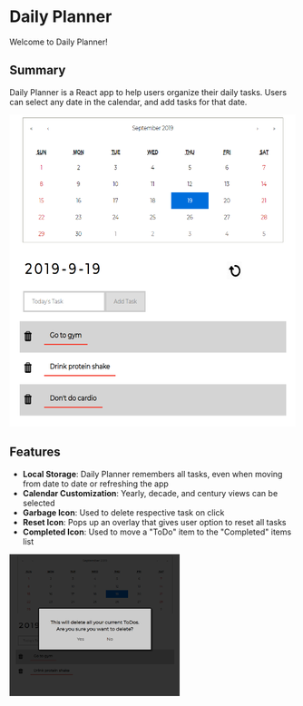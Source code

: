 # Daily Planner
Welcome to Daily Planner!

## Summary
Daily Planner is a React app to help users organize their daily tasks.
Users can select any date in the calendar, and add tasks for that date.

<img src="images/with_items.PNG" title="Daily Planner Preview" alt="main_with_items" width="600" height="550" />

## Features
* **Local Storage**: Daily Planner remembers all tasks, even when moving from date to date or refreshing the app
* **Calendar Customization**: Yearly, decade, and century views can be selected 
* **Garbage Icon**: Used to delete respective task on click 
* **Reset Icon**: Pops up an overlay that gives user option to reset all tasks
* **Completed Icon**: Used to move a "ToDo" item to the "Completed" items list


<img src="images/reset_overlay.PNG" title="Reset Overlay" alt="reset_overlay" width="300" height="250" />


